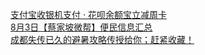   
[支付宝收银机支付 · 花呗余额宝立减周卡](http://www.dianyue.me/archives/385/larqgeb1q4di1bhf/)  
[8月3日【蔡家坡微帮】便民信息汇总](http://www.dianyue.me/archives/767/9lqqhsle5dl3arj9/)  
[成都失传已久的避暑攻略传授给你；赶紧收藏！](http://www.dianyue.me/archives/254/qf40hruqpoxpfq9h/)
